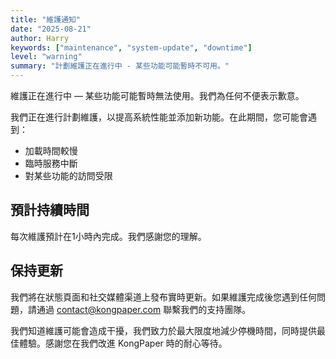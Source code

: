 ```yaml
---
title: "維護通知"
date: "2025-08-21"
author: Harry
keywords: ["maintenance", "system-update", "downtime"]
level: "warning"
summary: "計劃維護正在進行中 - 某些功能可能暫時不可用。"
---
```


維護正在進行中 — 某些功能可能暫時無法使用。我們為任何不便表示歉意。

我們正在進行計劃維護，以提高系統性能並添加新功能。在此期間，您可能會遇到：
- 加載時間較慢
- 臨時服務中斷
- 對某些功能的訪問受限

## 預計持續時間

每次維護預計在1小時內完成。我們感謝您的理解。

## 保持更新

我們將在狀態頁面和社交媒體渠道上發布實時更新。如果維護完成後您遇到任何問題，請通過 [contact@kongpaper.com](mailto:contact@kongpaper.com) 聯繫我們的支持團隊。

我們知道維護可能會造成干擾，我們致力於最大限度地減少停機時間，同時提供最佳體驗。感謝您在我們改進 KongPaper 時的耐心等待。